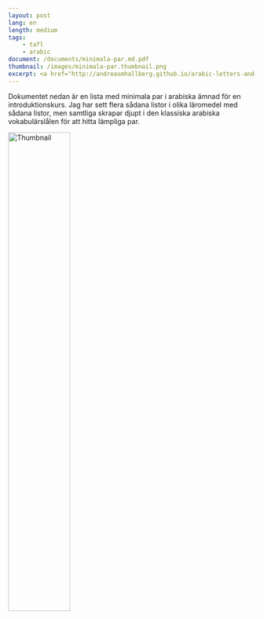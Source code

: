 ```yaml
---
layout: post
lang: en
length: medium
tags:
    - tafl
    - arabic
document: /documents/minimala-par.md.pdf
thumbnail: /images/minimala-par.thumbnail.png
excerpt: <a href="http://andreasmhallberg.github.io/arabic-letters-and-vowel-markers/"><img width="30%" src="/images/arabic-letters.thumbnail.png" alt="Thumbnail"></a>
---
```


Dokumentet nedan är en lista med minimala par i arabiska ämnad för en introduktionskurs. Jag har sett flera sådana listor i olika läromedel med sådana listor, men samtliga skrapar djupt i den klassiska arabiska vokabulärslålen för att hitta lämpliga par. 

<a href="{{ page.document }}" >
<img width="50%" src="{{ page.thumbnail }}" alt="Thumbnail">
</a>



